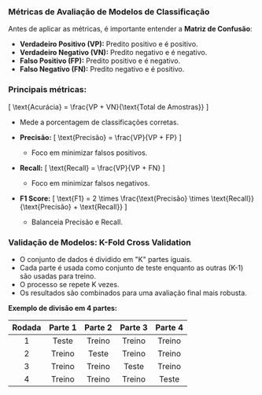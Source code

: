 ### Métricas de Avaliação de Modelos de Classificação

Antes de aplicar as métricas, é importante entender a **Matriz de Confusão**:

- **Verdadeiro Positivo (VP):** Predito positivo e é positivo.
- **Verdadeiro Negativo (VN):** Predito negativo e é negativo.
- **Falso Positivo (FP):** Predito positivo e é negativo.
- **Falso Negativo (FN):** Predito negativo e é positivo.

### Principais métricas:

  \[ \text{Acurácia} = \frac{VP + VN}{\text{Total de Amostras}} \]
  - Mede a porcentagem de classificações corretas.

- **Precisão:**
  \[ \text{Precisão} = \frac{VP}{VP + FP} \]
  - Foco em minimizar falsos positivos.

- **Recall:**
  \[ \text{Recall} = \frac{VP}{VP + FN} \]
  - Foco em minimizar falsos negativos.

- **F1 Score:**
  \[ \text{F1} = 2 \times \frac{\text{Precisão} \times \text{Recall}}{\text{Precisão} + \text{Recall}} \]
  - Balanceia Precisão e Recall.

### Validação de Modelos: K-Fold Cross Validation

- O conjunto de dados é dividido em "K" partes iguais.
- Cada parte é usada como conjunto de teste enquanto as outras (K-1) são usadas para treino.
- O processo se repete K vezes.
- Os resultados são combinados para uma avaliação final mais robusta.

**Exemplo de divisão em 4 partes:**

| Rodada | Parte 1 | Parte 2 | Parte 3 | Parte 4 |
|:------:|:-------:|:-------:|:-------:|:-------:|
| 1      | Teste   | Treino  | Treino  | Treino  |
| 2      | Treino  | Teste   | Treino  | Treino  |
| 3      | Treino  | Treino  | Teste   | Treino  |
| 4      | Treino  | Treino  | Treino  | Teste   |
